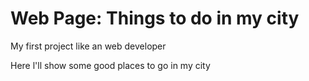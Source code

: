 # Web Page: Things to do in my city
 My first project like an web developer 

Here l'll show some good places to go in my city 